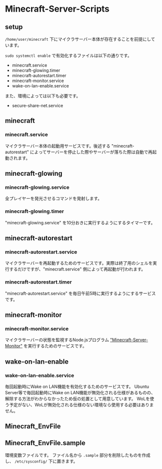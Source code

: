 # Minecraft-Server-Scripts

## setup
`/home/user/minecraft` 下にマイクラサーバー本体が存在することを前提にしています。

`sudo systemctl enable` で有効化するファイルは以下の通りです。
- minecraft.service
- minecraft-glowing.timer
- minecraft-autorestart.timer
- minecraft-monitor.service
- wake-on-lan-enable.service

また、環境によっては以下も必要です。
- secure-share-net.service

## minecraft
### minecraft.service
マイクラサーバー本体の起動用サービスです。後述する "minecraft-autorestart" によってサーバーを停止した際やサーバーが落ちた際は自動で再起動されます。

## minecraft-glowing
### minecraft-glowing.service
全プレイヤーを発光させるコマンドを発射します。

### minecraft-glowing.timer
"minecraft-glowing.service" を10分おきに実行するようにするタイマーです。

## minecraft-autorestart
### minecraft-autorestart.service
マイクラサーバーを再起動するためのサービスです。実際は終了用のシェルを実行するだけですが、"minecraft.service" 側によって再起動が行われます。

### minecraft-autorestart.timer
"minecraft-autorestart.service" を毎日午前5時に実行するようにするサービスです。

## minecraft-monitor
### minecraft-monitor.service
マイクラサーバーの状態を監視するNode.jsプログラム ["Minecraft-Server-Monitor"](https://github.com/Natsu-dev/Minecraft-Server-Monitor) を実行するためのサービスです。

## wake-on-lan-enable
### wake-on-lan-enable.service
毎回起動時にWake on LAN機能を有効化するためのサービスです。
Ubuntu Server等で毎回起動時にWake on LAN機能が無効化される仕様があるものの、解除する方法がわからなかったため仮の処置として用意しています。
WoLを使う予定がない、WoLが無効化される仕様のない環境なら使用する必要はありません。

## Minecraft_EnvFile
## Minecraft_EnvFile.sample
環境変数ファイルです。
ファイル名から `.sample` 部分を削除したものを作成し、 `/etc/sysconfig/` 下に置きます。